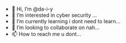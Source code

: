 - 👋 Hi, I’m @da-i-y
- 👀 I’m interested in cyber security ...
- 🌱 I’m currently learning i dont need to learn...
- 💞️ I’m looking to collaborate on nah...
- 📫 How to reach me u dont...
